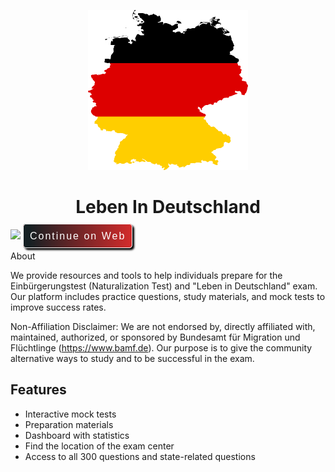 <p align="center">
  <a href="https://github.com/bitesinbyte/leben-in-deutschland">
    <img src="https://raw.githubusercontent.com/bitesinbyte/leben-in-deutschland/refs/heads/main/src/web/public/android-chrome-512x512.png" width="256px" />
  </a>
</p>
<h1 align="center">Leben In Deutschland</h1>

<a href="https://play.google.com/store/apps/details?id=org.lebenindeutschland.app" target="_blank" rel="noopener noreferrer" style="border:none;text-decoration:none"><img src="https://www.niftybuttons.com/googleplay/googleplay-button8.png"></a>
<a href="https://www.lebenindeutschland.org/dashboard" 
  style="background-color: #152023; title: Continue on Web; color: #ffffff; font-family: Arial; font-size: 16px; letter-spacing: 2px; font-weight: normal; padding: 10px; border-radius: 5px; text-decoration: none; border: 1px solid #ffffff; background: linear-gradient(to right, #152023 5%, #d42b2b); box-shadow: 3px 3px 3px #000000;"
  onmouseover="this.style.backgroundColor='#559aaf';"
  onmouseout="this.style.backgroundColor='#152023';">Continue on Web</a>

About

We provide resources and tools to help individuals prepare for the Einbürgerungstest (Naturalization Test) and "Leben in Deutschland" exam. Our platform includes practice questions, study materials, and mock tests to improve success rates.

Non-Affiliation Disclaimer: We are not endorsed by, directly affiliated with, maintained, authorized, or sponsored by Bundesamt für Migration und Flüchtlinge (https://www.bamf.de). Our purpose is to give the community alternative ways to study and to be successful in the exam.

## Features

- Interactive mock tests
- Preparation materials
- Dashboard with statistics
- Find the location of the exam center
- Access to all 300 questions and state-related questions
